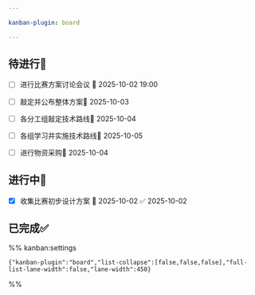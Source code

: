 ```yaml
---

kanban-plugin: board

---
```


## 待进行📌

- [ ] 进行比赛方案讨论会议 📅 2025-10-02 19:00
- [ ] 敲定并公布整体方案📅 2025-10-03
- [ ] 各分工组敲定技术路线📅 2025-10-04
- [ ] 各组学习并实施技术路线🛫 2025-10-05
- [ ] 进行物资采购📅 2025-10-04 


## 进行中🔄

- [x] 收集比赛初步设计方案 📅 2025-10-02 ✅ 2025-10-02


## 已完成✅





%% kanban:settings
```
{"kanban-plugin":"board","list-collapse":[false,false,false],"full-list-lane-width":false,"lane-width":450}
```
%%